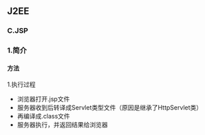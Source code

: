 ## J2EE

### C.JSP

### 1.简介

#### 方法

1.执行过程

- 浏览器打开.jsp文件
- 服务器收到后转译成Servlet类型文件（原因是继承了HttpServlet类）
- 再编译成.class文件
- 服务器执行，并返回结果给浏览器